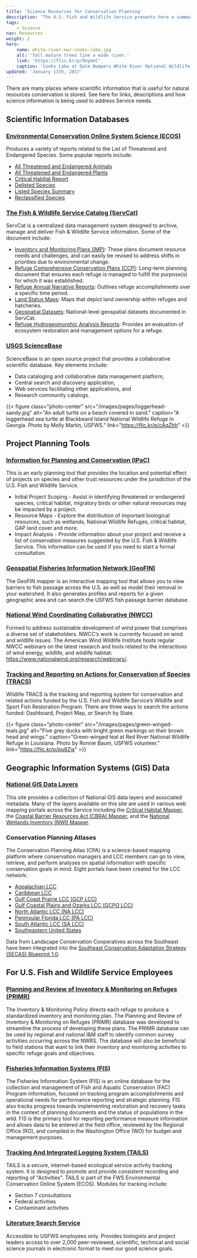 ```yaml
---
title: 'Science Resources for Conservation Planning'
description: 'The U.S. Fish and Wildlife Service presents here a summary of online resources like reports, databases, mapping tools, journals and more a to support science-based management of America’s natural resources.'
tags:
    - Science
nav: Resources
weight: 2
hero:
    name: white-river-nwr-cooks-lake.jpg
    alt: 'Tall mature trees line a wide river.'
    link: 'https://flic.kr/p/9nymnC'
    caption: 'Cooks Lake at Dale Bumpers White River National Wildlife Refuge in Arkansas. Photo by Garry Tucker, USFWS.'
updated: 'January 11th, 2017'
---
```


There are many places where scientific information that is useful for natural resources conservation is stored. See here for links, descriptions and how science information is being used to address Service needs.

## Scientific Information Databases

### [Environmental Conservation Online System Science (ECOS)](http://ecos.fws.gov/ecp/)

Produces a variety of reports related to the List of Threatened and Endangered Species. Some popular reports include:

 - [All Threatened and Endangered Animals](http://ecos.fws.gov/ecp0/reports/ad-hoc-species-report?kingdom=V&kingdom=I&status=E&status=T&status=EmE&status=EmT&status=EXPE&status=EXPN&status=SAE&status=SAT&fcrithab=on&fstatus=on&fspecrule=on&finvpop=on&fgroup=on&header=Listed+Animals)
 - [All Threatened and Endangered Plants](http://ecos.fws.gov/ecp0/reports/ad-hoc-species-report?kingdom=P&status=E&status=T&status=EmE&status=EmT&status=EXPE&status=EXPN&status=SAE&status=SAT&fcrithab=on&fstatus=on&fspecrule=on&finvpop=on&fgroup=on&ffamily=on&header=Listed+Plants)
 - [Critical Habitat Report](http://ecos.fws.gov/ecp/report/table/critical-habitat.html)
 - [Delisted Species](http://ecos.fws.gov/ecp0/reports/delisting-report)
 - [Listed Species Summary](http://ecos.fws.gov/ecp0/reports/box-score-report)
 - [Reclassified Species](https://ecos.fws.gov/ecp0/reports/reclassified-species-report)

 ### [The Fish & Wildlife Service Catalog (ServCat)](https://ecos.fws.gov/ServCat/)

 ServCat is a centralized data management system designed to archive, manage and deliver Fish & Wildlife Service information. Some of the document include:
   - [Inventory and Monitoring Plans (IMP)](https://ecos.fws.gov/ServCat/Search/Advanced/199): These plans document resource needs and challenges, and can easily be revised to address shifts in priorities due to environmental change.
   - [Refuge Comprehensive Conservation Plans (CCP)](https://ecos.fws.gov/ServCat/Search/Advanced/17): Long-term planning document that ensures each refuge is managed to fulfill the purpose(s) for which it was established.
   - [Refuge Annual Narrative Reports](https://ecos.fws.gov/ServCat/Search/Advanced/248): Outlines refuge accomplishments over a specific time period.
   - [Land Status Maps](https://ecos.fws.gov/ServCat/Search/Advanced/129): Maps that depict land ownership within refuges and hatcheries.
   - [Geospatial Datasets](https://ecos.fws.gov/ServCat/Search/Advanced/291): National-level geospatial datasets documented in ServCat.
   - [Refuge Hydrogeomorphic Analysis Reports](https://ecos.fws.gov/ServCat/Search/Advanced/371): Provides an evaluation of ecosystem restoration and management options for a refuge.

### [USGS ScienceBase](https://www.sciencebase.gov/about/)

ScienceBase is an open source project that provides a collaborative scientific database. Key elements include:

  - Data cataloging and collaborative data management platform,
  - Central search and discovery application,
  - Web services facilitating other applications, and
  - Research community catalogs.

{{< figure class="photo-center" src="/images/pages/loggerhead-sandy.jpg" alt="An adult turtle on a beach covered in sand." caption="A loggerhead sea turtle at Blackbeard Island National Wildlife Refuge in Georgia. Photo by Molly Martin, USFWS." link="https://flic.kr/p/cAqZhh" >}}

## Project Planning Tools

### [Information for Planning and Conservation (IPaC)](https://ecos.fws.gov/ipac/)

This is an early planning tool that provides the location and potential effect of projects on species and other trust resources under the jurisdiction of the U.S. Fish and Wildlife Service.
  - Initial Project Scoping  - Assist in identifying threatened or endangered species, critical habitat, migratory birds or other natural resources may be impacted by a project.
  - Resource Maps - Explore the distribution of important biological resources, such as wetlands, National Wildlife Refuges, critical habitat, GAP land cover and more.
  - Impact Analysis - Provide information about your project and receive a list of conservation measures suggested by the U.S. Fish & Wildlife Service. This information can be used if you need to start a formal consultation.

### [Geospatial Fisheries Information Network (GeoFIN)](http://ecos.fws.gov/geofin/)

The GeoFIN mapper is an interactive mapping tool that allows you to view barriers to fish passage across the U.S. as well as model their removal in your watershed. It also generates profiles and reports for a given geographic area and can search the USFWS fish passage barrier database.

### [National Wind Coordinating Collaborative (NWCC)](https://www.nationalwind.org/)

Formed to address sustainable development of wind power that comprises a diverse set of stakeholders. NWCC’s work is currently focused on wind and wildlife issues.  The American Wind Wildlife Institute hosts regular NWCC webinars on the latest research and tools related to the interactions of wind energy, wildlife, and wildlife habitat: https://www.nationalwind.org/research/webinars/.

### [Tracking and Reporting on Actions for Conservation of Species (TRACS)](https://tracs.fws.gov/public/)

Wildlife TRACS is the tracking and reporting system for conservation and related actions funded by the U.S. Fish and Wildlife Service’s Wildlife and Sport Fish Restoration Program. There are three ways to search the actions funded: Dashboard, Project Map, or Search by State.

{{< figure class="photo-center" src="/images/pages/green-winged-teals.jpg" alt="Five grey ducks with bright green markings on their brown head and wings." caption="Green-winged teal at Red River National Wildlife Refuge in Louisiana. Photo by Ronnie Baum, USFWS volunteer." link="https://flic.kr/p/pu8Zja" >}}

## Geographic Information Systems (GIS) Data

### [National GIS Data Layers](https://www.fws.gov/gis/data/national/)

This site provides a collection of National GIS data layers and associated metadata.  Many of the layers available on this site are used in various web mapping portals across the Service including the [Critical Habitat Mapper](http://fws.maps.arcgis.com/home/webmap/viewer.html?webmap=9d8de5e265ad4fe09893cf75b8dbfb77), the [Coastal Barrier Resources Act (CBRA) Mapper](https://www.fws.gov/ecological-services/habitat-conservation/cbra/maps/mapper.html), and the [National Wetlands Inventory (NWI) Mapper](https://www.fws.gov/wetlands/Data/Mapper.html).

### Conservation Planning Atlases

The Conservation Planning Atlas (CPA) is a science-based mapping platform where conservation managers and LCC members can go to view, retrieve, and perform analyses on spatial information with specific conservation goals in mind. Eight portals have been created for the LCC network:

 - [Appalachian LCC](http://www.conservationdesign.org/)
 - [Caribbean LCC](https://caribbeanlcc.databasin.org/)
 - [Gulf Coast Prairie LCC (GCP LCC)](https://gcplcc.databasin.org/)
 - [Gulf Coastal Plains and Ozarks LCC (GCPO LCC)](https://gcpolcc.databasin.org/)
 - [North Atlantic LCC (NA LCC)](https://nalcc.databasin.org/)
 - [Peninsular Florida LCC (PA LCC)](https://pflcc.databasin.org/)
 - [South Atlantic LCC (SA LCC)](http://salcc.databasin.org/)
 - [Southeastern United States](http://seregion.databasin.org/)

Data from Landscape Conservation Cooperatives across the Southeast have been integrated into the [Southeast Conservation Adaptation Strategy (SECAS) Blueprint 1.0](http://secassoutheast.org/blueprint).

## For U.S. Fish and Wildlife Service Employees

### [Planning and Review of Inventory &amp; Monitoring on Refuges (PRIMR)](https://ecos.fws.gov/primr/)

The Inventory &amp; Monitoring Policy directs each refuge to produce a standardized inventory and monitoring plan. The Planning and Review of Inventory &amp; Monitoring on Refuges (PRIMR) database was developed to streamline the process of developing these plans. The PRIMR database can be used by regional and national I&amp;M staff to identify common survey activities occurring across the NWRS. The database will also be beneficial to field stations that want to link their inventory and monitoring activities to specific refuge goals and objectives.

### [Fisheries Information Systems (FIS)](https://ecos.fws.gov/fis/sec/)

The Fisheries Information System (FIS) is an online database for the collection and management of Fish and Aquatic Conservation (FAC) Program information, focused on tracking program accomplishments and operational needs for performance reporting and strategic planning. FIS also tracks progress towards implementing restoration and recovery tasks in the context of planning documents and the status of populations in the wild. FIS is the primary tool for reporting performance measure information and allows data to be entered at the field office, reviewed by the Regional Office (RO), and compiled in the Washington Office (WO) for budget and management purposes.

### [Tracking And Integrated Logging System (TAILS)](https://ecos.fws.gov/josso2/signon/login.do?josso_back_to=https://ecos.fws.gov/fis/josso_security_check&josso_partnerapp_id=fis)

TAILS is a secure, internet-based ecological service activity tracking system. It is designed to promote and provide consistent recording and reporting of "Activities". TAILS is part of the FWS Environmental Conservation Online System (ECOS). Modules for tracking include:

  - Section 7 consultations
  - Federal activities
  - Contaminant activities

### [Literature Search Service](https://inside.fws.gov/index.cfm/go/post/NCTC-FWS-LSS-Literature-Search-Service)

Accessible to USFWS employees only. Provides biologists and project leaders access to over 2,000 peer-reviewed, scientific, technical and social science journals in electronic format to meet our good science goals.
